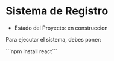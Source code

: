 <h1> Sistema de Registro </h1>

- Estado del Proyecto: en construccion

Para ejecutar el sistema, debes poner:

´´´npm install react´´´
